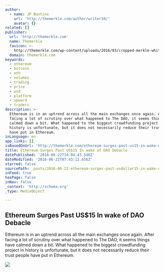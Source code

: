 ```yaml
---
author:
  - name: JP Buntinx
    url: 'http://themerkle.com/author/writer10/'
    avatar: {}
related: []
publisher:
  url: 'http://themerkle.com'
  name: Themerkle
  favicon: >-
    http://themerkle.com/wp-content/uploads/2016/03/cropped-merkle-white-1-192x192.png
  domain: themerkle.com
keywords:
  - ethereum
  - bitcoin
  - eth
  - volumes
  - trading
  - price
  - usd
  - platform
  - upward
  - traders
description: >-
  Ethereum is in an uptrend across all the main exchanges once again. After
  facing a lot of scrutiny over what happened to The DAO, it seems things have
  calmed down a bit. What happened to the biggest crowdfunding project in
  history is unfortunate, but it does not necessarily reduce their trust people
  have put in Ethereum.
inLanguage: en
app_links: []
isBasedOnUrl: 'http://themerkle.com/ethereum-surges-past-us15-in-wake-of-dao-debacle/'
title: Ethereum Surges Past US$15 In wake of DAO Debacle
datePublished: '2016-06-22T14:04:43.540Z'
dateModified: '2016-06-22T07:43:12.656Z'
starred: false
sourcePath: _posts/2016-06-22-ethereum-surges-past-usdollar15-in-wake-of-dao-debacle.md
inFeed: true
hasPage: false
inNav: false
_context: 'http://schema.org'
_type: MediaObject

---
```

<article style=""><h1>Ethereum Surges Past US$15 In wake of DAO Debacle</h1><p>Ethereum is in an uptrend across all the main exchanges once again. After facing a lot of scrutiny over what happened to The DAO, it seems things have calmed down a bit. What happened to the biggest crowdfunding project in history is unfortunate, but it does not necessarily reduce their trust people have put in Ethereum.</p><img src="http://themerkle.com/wp-content/uploads/2016/06/shutterstock_119332957.jpg" /></article>